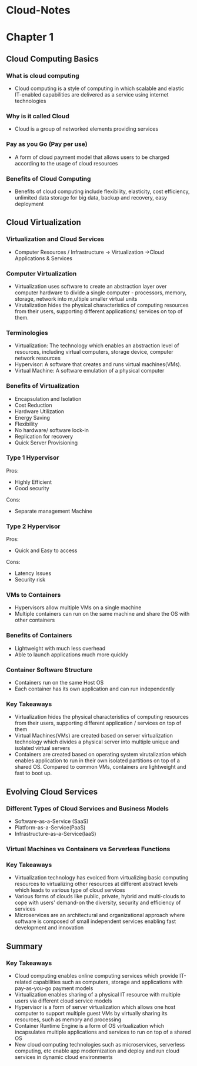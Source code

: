 # Cloud-Notes
# Chapter 1
## Cloud Computing Basics
### What is cloud computing
* Cloud computing is a style of computing in which scalable and elastic IT-enabled capabilities are delivered as a service using internet technologies
### Why is it called Cloud
* Cloud is a group of networked elements providing services
### Pay as you Go (Pay per use)
* A form of cloud payment model that allows users to be charged according to the usage of cloud resources
### Benefits of Cloud Computing
* Benefits of cloud computing include flexibility, elasticity, cost efficiency, unlimited data storage for big data, backup and recovery, easy deployment

## Cloud Virtualization
### Virtualization and Cloud Services
* Computer Resources / Infrastructure -> Virtualization ->Cloud Applications & Services

### Computer Virtualization
* Virtualization uses software to create an abstraction layer over computer hardware to divide a single computer - processors, memory, storage, network into m,ultiple smaller virtual units
* Virutalization hides the physical characteristics of computing resources from their users, supporting different applications/ services on top of them.
### Terminologies
* Virtualization: The technology which enables an abstraction level of resources, including virtual computers, storage device, computer network resources
* Hypervisor: A software that creates and runs virtual machines(VMs).
*  Virtual Machine: A software emulation of a physical computer
### Benefits of Virtualization
* Encapsulation and Isolation
* Cost Reduction
* Hardware Utilization
* Energy Saving
* Flexibility
* No hardware/ software lock-in
* Replication for recovery
* Quick Server Provisioning
### Type 1 Hypervisor
Pros:
* Highly Efficient
* Good security

Cons:
* Separate management Machine

### Type 2 Hypervisor
Pros:
* Quick and Easy to access

Cons:
* Latency Issues
* Security risk

### VMs to Containers
* Hypervisors allow multiple VMs on a single machine
* Multiple containers can run on the same machine and share the OS with other containers

### Benefits of Containers
* Lightweight with much less overhead
* Able to launch applications much more quickly

### Container Software Structure
* Containers run on the same Host OS
* Each container has its own application and can run independently

### Key Takeaways
* Virtualization hides the physical characteristics of computing resources from their users, supporting different application / services on top of them
* Virtual Machines(VMs) are created based on server virtualization technology which divides a physical server into multiple unique and isolated virtual servers
* Containers are created based on operating system virutalization which enables application to run in their own isolated partitions on top of a shared OS. Compared to common VMs, containers are lightweight and fast to boot up.

## Evolving Cloud Services
### Different Types of Cloud Services and Business Models
* Software-as-a-Service (SaaS)
* Platform-as-a-Service(PaaS)
* Infrastructure-as-a-Service(IaaS)

### Virtual Machines vs Containers vs Serverless Functions


### Key Takeaways
* Virtualization technology has evolced from virtualizing basic computing resources to virtualizing other resources at different abstract levels which leads to various type of cloud services
* Various forms of clouds like public, private, hybrid and multi-clouds to cope with users' demand-on the diversity, security and efficiency of services
* Microservices are an architectural and organizational approach where software is composed of small independent services enabling fast development and innovation

## Summary
### Key Takeaways
* Cloud computing enables online computing services which provide IT-related capabilities such as computers, storage and applications with pay-as-you-go payment models
* Virtualization enables sharing of a physical IT resource with multiple users via different cloud service models
* Hypervisor is a form of server virtualization which allows one host computer to support multiple guest VMs by virtually sharing its resources, such as memory and processing
* Container Runtime Engine is a form of OS virtualization which incapsulates multiple applications and services to run on top of a shared OS
* New cloud computing technologies such as microservices, serverless computing, etc enable app modernization and deploy and run cloud services in dynamic cloud environments